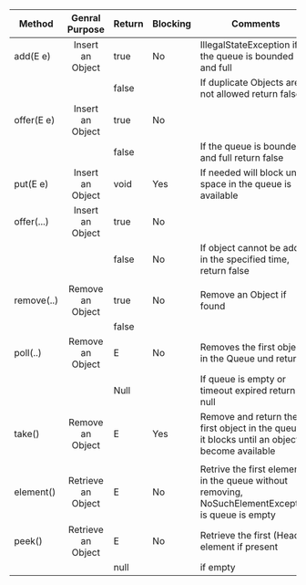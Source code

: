 | Method   |      Genral Purpose      |  Return     | Blocking |Comments   |
|----------|:------------------------:|-------------|----------|-----------|
|add(E e)  |Insert an Object          |true         |No        |IllegalStateException if the queue is bounded and full|
|          |                          |false        |          |If duplicate Objects are not allowed return false|
|offer(E e)|Insert an Object          |true         |No        ||
|          |                          |false        |          |If the queue is bounded and full return false|
|put(E e)  |Insert an Object          |void         |Yes       |If needed will block until space in the queue is available|
|offer(...)|Insert an Object          |true         |No        ||
|          |                          |false        |No        |If object cannot be added in the specified time, return false|
|          |                          |             |          ||
|remove(..)|Remove an Object          |true         |No        |Remove an Object if found|
|          |                          |false        |          ||
|poll(..)  |Remove an Object          |E            |No        |Removes the first object in the Queue und return it|
|          |                          |Null         |          |If queue is empty or timeout expired return null|
|take()    |Remove an Object          |E            |Yes       |Remove and return the first object in the queue, it blocks until an object become available|
|          |                          |             |          ||
|element() |Retrieve an Object        |E            |No        |Retrive the first element in the queue without removing, NoSuchElementException is queue is empty|
|peek()    |Retrieve an Object        |E            |No        |Retrieve the first (Head) element if present|
|          |                          |null         |          |if empty|
   
